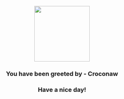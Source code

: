 <p align="center">
            <img src="https://raw.githubusercontent.com/PokeAPI/sprites/master/sprites/pokemon/159.png" width="150" height="150">
          </p>
          <h3 align="center">You have been greeted by - <b>Croconaw</b></h3>
          <h3 align="center">Have a nice day!</h3>
        